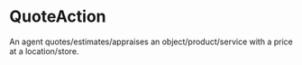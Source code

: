 # QuoteAction

An agent quotes/estimates/appraises an object/product/service with a price at a location/store.
